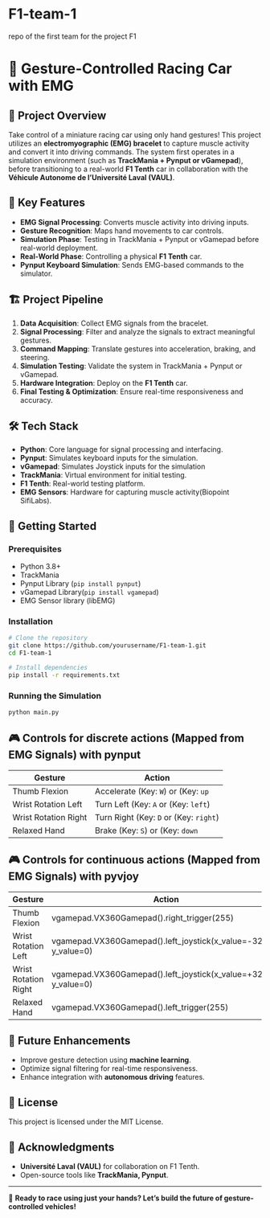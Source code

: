 # F1-team-1
repo of the first team for the project F1 

# 🚗 Gesture-Controlled Racing Car with EMG

## 📌 Project Overview
Take control of a miniature racing car using only hand gestures! This project utilizes an **electromyographic (EMG) bracelet** to capture muscle activity and convert it into driving commands. The system first operates in a simulation environment (such as **TrackMania + Pynput or vGamepad**), before transitioning to a real-world **F1 Tenth** car in collaboration with the **Véhicule Autonome de l’Université Laval (VAUL)**.

## 🎯 Key Features
- **EMG Signal Processing**: Converts muscle activity into driving inputs.
- **Gesture Recognition**: Maps hand movements to car controls.
- **Simulation Phase**: Testing in TrackMania + Pynput or vGamepad before real-world deployment.
- **Real-World Phase**: Controlling a physical **F1 Tenth** car.
- **Pynput Keyboard Simulation**: Sends EMG-based commands to the simulator.

## 🏗️ Project Pipeline
1. **Data Acquisition**: Collect EMG signals from the bracelet.
2. **Signal Processing**: Filter and analyze the signals to extract meaningful gestures.
3. **Command Mapping**: Translate gestures into acceleration, braking, and steering.
4. **Simulation Testing**: Validate the system in TrackMania + Pynput or vGamepad.
5. **Hardware Integration**: Deploy on the **F1 Tenth** car.
6. **Final Testing & Optimization**: Ensure real-time responsiveness and accuracy.

## 🛠️ Tech Stack
- **Python**: Core language for signal processing and interfacing.
- **Pynput**: Simulates keyboard inputs for the simulation.
- **vGamepad**: Simulates Joystick inputs for the simulation
- **TrackMania**: Virtual environment for initial testing.
- **F1 Tenth**: Real-world testing platform.
- **EMG Sensors**: Hardware for capturing muscle activity(Biopoint SifiLabs).

## 🚀 Getting Started
### Prerequisites
- Python 3.8+
- TrackMania
- Pynput Library (`pip install pynput`)
- vGamepad Library(`pip install vgamepad`)
- EMG Sensor library (libEMG)

### Installation
```bash
# Clone the repository
git clone https://github.com/yourusername/F1-team-1.git
cd F1-team-1

# Install dependencies
pip install -r requirements.txt
```

### Running the Simulation
```bash
python main.py
```

## 🎮 Controls for discrete actions (Mapped from EMG Signals) with pynput
| Gesture | Action |
|---------|--------|
| Thumb Flexion | Accelerate (Key: `W`) or (Key: `up` |
| Wrist Rotation Left | Turn Left (Key: `A` or (Key: `left`) |
| Wrist Rotation Right | Turn Right (Key: `D` or (Key: `right`) |
| Relaxed Hand | Brake (Key: `S`) or (Key: `down` |

## 🎮 Controls for continuous actions (Mapped from EMG Signals) with pyvjoy
| Gesture | Action |
|---------|--------|
| Thumb Flexion | vgamepad.VX360Gamepad().right_trigger(255) |
| Wrist Rotation Left | vgamepad.VX360Gamepad().left_joystick(x_value=-32768, y_value=0) |
| Wrist Rotation Right | vgamepad.VX360Gamepad().left_joystick(x_value=+32768, y_value=0) |
| Relaxed Hand | vgamepad.VX360Gamepad().left_trigger(255)|



## 📢 Future Enhancements
- Improve gesture detection using **machine learning**.
- Optimize signal filtering for real-time responsiveness.
- Enhance integration with **autonomous driving** features.

## 📜 License
This project is licensed under the MIT License.

## 🤝 Acknowledgments
- **Université Laval (VAUL)** for collaboration on F1 Tenth.
- Open-source tools like **TrackMania, Pynput**.

---
🚀 **Ready to race using just your hands? Let’s build the future of gesture-controlled vehicles!**

